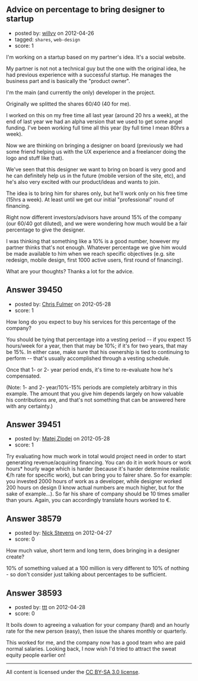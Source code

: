 ## Advice on percentage to bring designer to startup

- posted by: [willvv](https://stackexchange.com/users/-1/15862-willvv) on 2012-04-26
- tagged: `shares`, `web-design`
- score: 1

I'm working on a startup based on my partner's idea.
It's a social website.

My partner is not not a technical guy but the one with the original idea, he had previous experience with a successful startup. He manages the business part and is basically the "product owner".

I'm the main (and currently the only) developer in the project.

Originally we splitted the shares 60/40 (40 for me).

I worked on this on my free time all last year (around 20 hrs a week), at the end of last year we had an alpha version that we used to get some angel funding.
I've been working full time all this year (by full time I mean 80hrs a week).

Now we are thinking on bringing a designer on board (previously we had some friend helping us with the UX experience and a freelancer doing the logo and stuff like that).

We've seen that this designer we want to bring on board is very good and he can definitely help us in the future (mobile version of the site, etc), and he's also very excited with our product/ideas and wants to join.

The idea is to bring him for shares only, but he'll work only on his free time (15hrs a week). At least until we get our initial "professional" round of financing.

Right now different investors/advisors have around 15% of the company (our 60/40 got diluted), and we were wondering how much would be a fair percentage to give the designer.

I was thinking that something like a 10% is a good number, however my partner thinks that's not enough. Whatever percentage we give him would be made available to him when we reach specific objectives (e.g. site redesign, mobile design, first 1000 active users, first round of financing).

What are your thoughts? 
Thanks a lot for the advice.


## Answer 39450

- posted by: [Chris Fulmer](https://stackexchange.com/users/-1/17026-chris-fulmer) on 2012-05-28
- score: 1

How long do you expect to buy his services for this percentage of the company?  

You should be tying that percentage into a vesting period -- if you expect 15 hours/week for a year, then that may be 10%; if it's for two years, that may be 15%.  In either case, make sure that his ownership is tied to continuing to perform -- that's usually accomplished through a vesting schedule.

Once that 1- or 2- year period ends, it's time to re-evaluate how he's compensated.

(Note: 1- and 2- year/10%-15% periods are completely arbitrary in this example.  The amount that you give him depends largely on how valuable his contributions are, and that's not something that can be answered here with any certainty.)


## Answer 39451

- posted by: [Matej Zlodej](https://stackexchange.com/users/-1/15950-matej-zlodej) on 2012-05-28
- score: 1

Try evaluating how much work in total would project need in order to start generating revenue/acquiring financing. You can do it in work hours or work hours* hourly wage which is harder (because it's harder determine realistic €/h rate for specific work), but can bring you to fairer share. So for example: you invested 2000 hours of work as a developer, while designer worked 200 hours on design (I know actual numbers are much higher, but for the sake of example...). So far his share of company should be 10 times smaller than yours. Again, you can  accordingly translate hours worked to €.




## Answer 38579

- posted by: [Nick Stevens](https://stackexchange.com/users/-1/15902-nick-stevens) on 2012-04-27
- score: 0

How much value, short term and long term, does bringing in a designer create?

10% of something valued at a 100 million is very different to 10% of nothing - so don't consider just talking about percentages to be sufficient.


## Answer 38593

- posted by: [ttt](https://stackexchange.com/users/-1/4566-ttt) on 2012-04-28
- score: 0

It boils down to agreeing a valuation for your company (hard) and an hourly rate for the new person (easy), then issue the shares monthly or quarterly.

This worked for me, and the company now has a good team who are paid normal salaries. Looking back, I now wish I'd tried to attract the sweat equity people earlier on!



---

All content is licensed under the [CC BY-SA 3.0 license](https://creativecommons.org/licenses/by-sa/3.0/).
